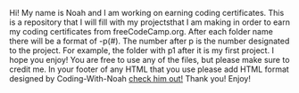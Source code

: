 Hi! My name is Noah and I am working on earning coding certificates. This is a repository that I will fill with my projectsthat I am making in order to earn my coding
certificates from freeCodeCamp.org. After each folder name there will be a format of -p(#). The number after p is the number designated to the project. For example, the folder
with p1 after it is my first project. I hope you enjoy! You are free to use any of the files, but please make sure to credit me. In your footer of any HTML that you use please
add HTML format designed by Coding-With-Noah <a href="https://github.com/Codingwith-noah/Certification-Projects">check him out!</a> 
Thank you! Enjoy!
